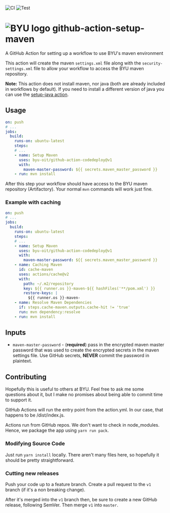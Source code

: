![CI](https://github.com/byu-oit/github-action-setup-maven/workflows/CI/badge.svg)
![Test](https://github.com/byu-oit/github-action-setup-maven/workflows/Test/badge.svg)

# ![BYU logo](https://www.hscripts.com/freeimages/logos/university-logos/byu/byu-logo-clipart-128.gif) github-action-setup-maven
A GitHub Action for setting up a workflow to use BYU's maven environment

This action will create the maven `settings.xml` file along with the `security-settings.xml` file to allow your workflow to access the BYU maven repository.

**Note:** This action does not install maven, nor java (both are already included in workflows by default). 
If you need to install a different version of java you can use the [setup-java action](https://github.com/actions/setup-java).

## Usage
```yaml
on: push
# ...
jobs:
  build:
    runs-on: ubuntu-latest
    steps:
    # ... 
    - name: Setup Maven
      uses: byu-oit/github-action-codedeploy@v1
      with:
        maven-master-password: ${{ secrets.maven_master_password }}
    - run: mvn install
```

After this step your workflow should have access to the BYU maven repository (Artifactory).
Your normal `mvn` commands will work just fine.

### Example with caching
```yaml
on: push
# ...
jobs:
  build:
    runs-on: ubuntu-latest
    steps:
    # ... 
    - name: Setup Maven
      uses: byu-oit/github-action-codedeploy@v1
      with:
        maven-master-password: ${{ secrets.maven_master_password }}
    - name: Caching Maven
      id: cache-maven
      uses: actions/cache@v2
      with:
        path: ~/.m2/repository
        key: ${{ runner.os }}-maven-${{ hashFiles('**/pom.xml') }}
        restore-keys: |
          ${{ runner.os }}-maven- 
    - name: Resolve Maven Dependencies
      if: steps.cache-maven.outputs.cache-hit != 'true'
      run: mvn dependency:resolve
    - run: mvn install
```

## Inputs
* `maven-master-password` - (**required**) pass in the encrypted maven master password that was used to create the encrypted secrets in the maven settings file.
Use GitHub secrets, **NEVER** commit the password in plaintext.

## Contributing
Hopefully this is useful to others at BYU.
Feel free to ask me some questions about it, but I make no promises about being able to commit time to support it.

GitHub Actions will run the entry point from the action.yml.
In our case, that happens to be /dist/index.js.

Actions run from GitHub repos.
We don't want to check in node_modules. Hence, we package the app using `yarn run pack`.

### Modifying Source Code
Just run `yarn install` locally.
There aren't many files here, so hopefully it should be pretty straightforward.

### Cutting new releases
Push your code up to a feature branch.
Create a pull request to the `v1` branch (if it's a non breaking change).

After it's merged into the `v1` branch then, be sure to create a new GitHub release, following SemVer.
Then merge `v1` into `master`.